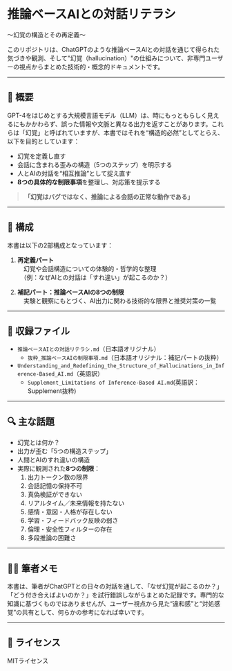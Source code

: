 # 推論ベースAIとの対話リテラシ

〜幻覚の構造とその再定義〜

このリポジトリは、ChatGPTのような推論ベースAIとの対話を通じて得られた気づきや観測、そして"幻覚（hallucination）"の仕組みについて、非専門ユーザーの視点からまとめた技術的・概念的ドキュメントです。

---

## 📘 概要

GPT-4をはじめとする大規模言語モデル（LLM）は、時にもっともらしく見えるにもかかわらず、誤った情報や文脈と異なる出力を返すことがあります。これらは「幻覚」と呼ばれていますが、本書ではそれを“構造的必然”としてとらえ、以下を目的としています：

- 幻覚を定義し直す  
- 会話に含まれる歪みの構造（5つのステップ）を明示する  
- 人とAIの対話を“相互推論”として捉え直す  
- **8つの具体的な制限事項**を整理し、対応策を提示する

> **「幻覚はバグではなく、推論による会話の正常な動作である」**

---

## 🧭 構成

本書は以下の2部構成となっています：

1. **再定義パート**  
   　幻覚や会話構造についての体験的・哲学的な整理  
   　（例：なぜAIとの対話は「すれ違い」が起こるのか？）

2. **補記パート：推論ベースAIの8つの制限**  
   　実験と観察にもとづく、AI出力に関わる技術的な限界と推奨対策の一覧

---

## 📂 収録ファイル

- `推論ベースAIとの対話リテラシ.md`（日本語オリジナル）
  - `抜粋_推論ベースAIの制限事項.md`（日本語オリジナル：補記パートの抜粋）
- `Understanding_and_Redefining_the_Structure_of_Hallucinations_in_Inference-Based_AI.md`（英語訳）
  - `Supplement_Limitations of Inference-Based AI.md`(英語訳：Supplement抜粋)

---

## 🔍 主な話題

- 幻覚とは何か？
- 出力が歪む「5つの構造ステップ」
- 人間とAIのすれ違いの構造
- 実際に観測された**8つの制限**：
  1. 出力トークン数の限界
  2. 会話記憶の保持不可
  3. 真偽検証ができない
  4. リアルタイム／未来情報を持たない
  5. 感情・意図・人格が存在しない
  6. 学習・フィードバック反映の弱さ
  7. 倫理・安全性フィルターの存在
  8. 多段推論の困難さ

---

## 🧑‍💻 筆者メモ

本書は、筆者がChatGPTとの日々の対話を通して、「なぜ幻覚が起こるのか？」「どう付き合えばよいのか？」を試行錯誤しながらまとめた記録です。専門的な知識に基づくものではありませんが、ユーザー視点から見た“違和感”と“対処感覚”の共有として、何らかの参考になれば幸いです。

---

## 📜 ライセンス

MITライセンス

